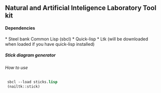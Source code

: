 <h2> Natural and Artificial Inteligence Laboratory Tool kit </h2> 


<h4> Dependencies </h4>
     * Steel bank Common Lisp (sbcl)
     * Quick-lisp
     * Ltk (will be downloaded when loaded if you have quick-lisp installed)
     


<h5> Stick diagram generator </h5>
<h6> How to use </h6>

```lisp
 sbcl --load sticks.lisp
 (nailtk::stick)

```

